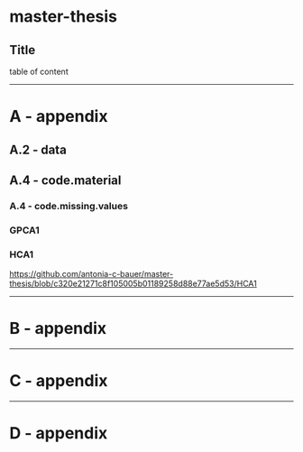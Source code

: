 # master-thesis

## Title

table of content

---

# A - appendix

## A.2 - data

## A.4 - code.material

### A.4 - code.missing.values


### GPCA1


### HCA1
https://github.com/antonia-c-bauer/master-thesis/blob/c320e21271c8f105005b01189258d88e77ae5d53/HCA1

---

# B - appendix

---

# C - appendix

---

# D - appendix
